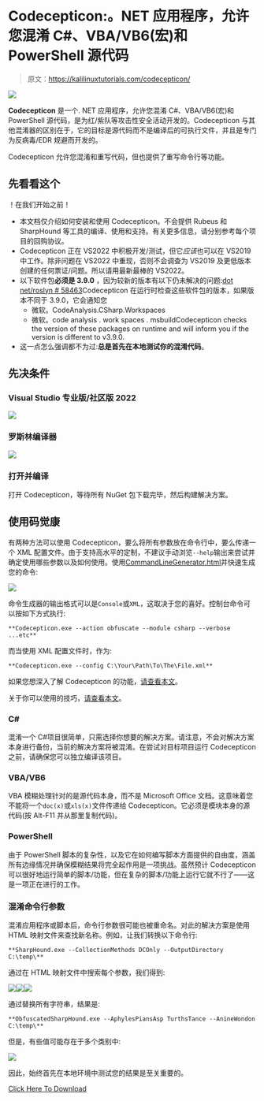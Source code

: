# Codecepticon:。NET 应用程序，允许您混淆 C#、VBA/VB6(宏)和 PowerShell 源代码

> 原文：<https://kalilinuxtutorials.com/codecepticon/>

[![](img//7fefda6a8ff67a31656e33d1d6393d36.png)](https://blogger.googleusercontent.com/img/b/R29vZ2xl/AVvXsEgQ_J_w8-gjEtr_PM__YhwRCdRqKzVwGUJG7QnreLNMs4H46Y7Do0yLUP9n0AN8z69puPXdySl4MSXHMSdaJ5TMKxobd5XZPjby1svKGV-T8GyudY2UzHM2LukR828H1Y4C-3vWs9Yv9DRIXKSSpnFfUoOdiNhAG_SjusBShS-ZQSJot16cgMUk7EQF/s728/Codecepticon1(1).png)

**Codecepticon** 是一个. NET 应用程序，允许您混淆 C#、VBA/VB6(宏)和 PowerShell 源代码，是为红/紫队等攻击性安全活动开发的。Codecepticon 与其他混淆器的区别在于，它的目标是源代码而不是编译后的可执行文件，并且是专门为反病毒/EDR 规避而开发的。

Codecepticon 允许您混淆和重写代码，但也提供了重写命令行等功能。

## 先看看这个

！在我们开始之前！

*   本文档仅介绍如何安装和使用 Codecepticon。不会提供 Rubeus 和 SharpHound 等工具的编译、使用和支持。有关更多信息，请分别参考每个项目的回购协议。
*   Codecepticon 正在 VS2022 中积极开发/测试，但它*应该*也可以在 VS2019 中工作。除非问题在 VS2022 中重现，否则不会调查为 VS2019 及更低版本创建的任何票证/问题。所以请用最新最棒的 VS2022。
*   以下软件包**必须是 3.9.0** ，因为较新的版本有以下仍未解决的问题:[dot net/roslyn # 58463](https://github.com/dotnet/roslyn/issues/58463)Codecepticon 在运行时检查这些软件包的版本，如果版本不同于 3.9.0，它会通知您
    *   微软。CodeAnalysis.CSharp.Workspaces
    *   微软。code analysis . work spaces . msbuildCodecepticon checks the version of these packages on runtime and will inform you if the version is different to v3.9.0.
*   这一点怎么强调都不为过:**总是首先在本地测试你的混淆代码**。

## 先决条件

### Visual Studio 专业版/社区版 2022

![](img//d5a38d3c64baefc539300385d27983b3.png)

### 罗斯林编译器

![](img//91b8af82f19a58242344139c36409341.png)

### 打开并编译

打开 Codecepticon，等待所有 NuGet 包下载完毕，然后构建解决方案。

## 使用码觉康

有两种方法可以使用 Codecepticon，要么将所有参数放在命令行中，要么传递一个 XML 配置文件。由于支持高水平的定制，不建议手动浏览`--help`输出来尝试并确定使用哪些参数以及如何使用。使用[CommandLineGenerator.html](https://github.com/Accenture/Codecepticon/blob/main/CommandLineGenerator.html)并快速生成您的命令:

![](img//2773a2a2b66835bc33089b003968fba3.png)

命令生成器的输出格式可以是`Console`或`XML`，这取决于您的喜好。控制台命令可以按如下方式执行:

```
**Codecepticon.exe --action obfuscate --module csharp --verbose ...etc** 
```

而当使用 XML 配置文件时，作为:

```
**Codecepticon.exe --config C:\Your\Path\To\The\File.xml** 
```

如果您想深入了解 Codecepticon 的功能，[请查看本文](https://github.com/Accenture/Codecepticon/blob/main/docs/Functionality.md)。

关于你可以使用的技巧，[请查看本文](https://github.com/Accenture/Codecepticon/blob/main/docs/Tips.md)。

### C#

混淆一个 C#项目很简单，只需选择你想要的解决方案。请注意，不会对解决方案本身进行备份，当前的解决方案将被混淆。在尝试对目标项目运行 Codecepticon 之前，请确保您可以独立编译该项目。

### VBA/VB6

VBA 模糊处理针对的是源代码本身，而不是 Microsoft Office 文档。这意味着您不能将一个`doc(x)`或`xls(x)`文件传递给 Codecepticon。它必须是模块本身的源代码(按 Alt-F11 并从那里复制代码)。

### PowerShell

由于 PowerShell 脚本的复杂性，以及它在如何编写脚本方面提供的自由度，涵盖所有边缘情况并确保模糊结果将完全起作用是一项挑战。虽然预计 Codecepticon 可以很好地运行简单的脚本/功能，但在复杂的脚本/功能上运行它就不行了——这是一项正在进行的工作。

### 混淆命令行参数

混淆应用程序或脚本后，命令行参数很可能也被重命名。对此的解决方案是使用 HTML 映射文件来查找新名称。例如，让我们转换以下命令行:

```
**SharpHound.exe --CollectionMethods DCOnly --OutputDirectory C:\temp\** 
```

通过在 HTML 映射文件中搜索每个参数，我们得到:

![](img//bb89418200a8cf32af2d6e05d8c82c17.png)![](img//3ec968e2bf1a646e80716eebf1a25be8.png)![](img//6765552ac8ede44a3e3d5a16153da27c.png)

通过替换所有字符串，结果是:

```
**ObfuscatedSharpHound.exe --AphylesPiansAsp TurthsTance --AnineWondon C:\temp\** 
```

但是，有些值可能存在于多个类别中:

![](img//08fb426fdf92af4cf36a06d7b719fec6.png)

因此，始终首先在本地环境中测试您的结果是至关重要的。

[Click Here To Download](https://github.com/Accenture/Codecepticon)